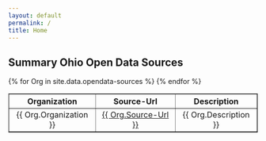 ```yaml
---
layout: default
permalink: /
title: Home
---
```


## Summary Ohio Open Data Sources

<table cellpadding="10" border="1">
	<tr>
		<th>Organization</th><th>Source-Url</th><th>Description</th>
	</tr>
{% for Org in site.data.opendata-sources %}
  <tr>
  	<td class="tablecolumn largetablecolumn" align="center">{{ Org.Organization }}</td>
  	<td class="tablecolumn" align="center"><a href="{{ Org.Source-Url }}">{{ Org.Source-Url }}</a></td>
  	<td class="tablecolumn largetablecolumn" align="center">{{ Org.Description }}</td>
  </tr>
{% endfor %}
</table>
